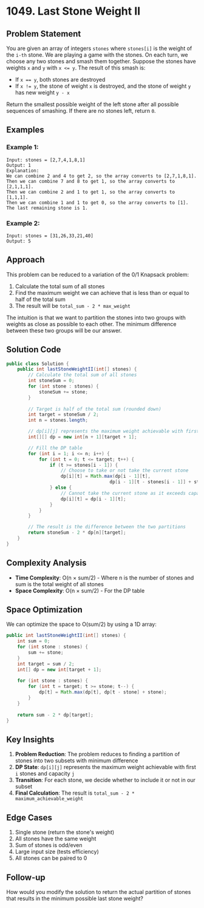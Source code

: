 # 1049. Last Stone Weight II

## Problem Statement
You are given an array of integers `stones` where `stones[i]` is the weight of the `i-th` stone. We are playing a game with the stones. On each turn, we choose any two stones and smash them together. Suppose the stones have weights `x` and `y` with `x <= y`. The result of this smash is:
- If `x == y`, both stones are destroyed
- If `x != y`, the stone of weight `x` is destroyed, and the stone of weight `y` has new weight `y - x`

Return the smallest possible weight of the left stone after all possible sequences of smashing. If there are no stones left, return `0`.

## Examples

### Example 1:
```
Input: stones = [2,7,4,1,8,1]
Output: 1
Explanation:
We can combine 2 and 4 to get 2, so the array converts to [2,7,1,8,1].
Then we can combine 7 and 8 to get 1, so the array converts to [2,1,1,1].
Then we can combine 2 and 1 to get 1, so the array converts to [1,1,1].
Then we can combine 1 and 1 to get 0, so the array converts to [1].
The last remaining stone is 1.
```

### Example 2:
```
Input: stones = [31,26,33,21,40]
Output: 5
```

## Approach
This problem can be reduced to a variation of the 0/1 Knapsack problem:
1. Calculate the total sum of all stones
2. Find the maximum weight we can achieve that is less than or equal to half of the total sum
3. The result will be `total_sum - 2 * max_weight`

The intuition is that we want to partition the stones into two groups with weights as close as possible to each other. The minimum difference between these two groups will be our answer.

## Solution Code
```java
public class Solution {
    public int lastStoneWeightII(int[] stones) {
        // Calculate the total sum of all stones
        int stoneSum = 0;
        for (int stone : stones) {
            stoneSum += stone;
        }
        
        // Target is half of the total sum (rounded down)
        int target = stoneSum / 2;
        int n = stones.length;

        // dp[i][j] represents the maximum weight achievable with first i stones and capacity j
        int[][] dp = new int[n + 1][target + 1];

        // Fill the DP table
        for (int i = 1; i <= n; i++) {
            for (int t = 0; t <= target; t++) {
                if (t >= stones[i - 1]) {
                    // Choose to take or not take the current stone
                    dp[i][t] = Math.max(dp[i - 1][t], 
                                      dp[i - 1][t - stones[i - 1]] + stones[i - 1]);
                } else {
                    // Cannot take the current stone as it exceeds capacity
                    dp[i][t] = dp[i - 1][t];
                }
            }
        }

        // The result is the difference between the two partitions
        return stoneSum - 2 * dp[n][target];
    }
}
```

## Complexity Analysis
- **Time Complexity**: O(n × sum/2) - Where n is the number of stones and sum is the total weight of all stones
- **Space Complexity**: O(n × sum/2) - For the DP table

## Space Optimization
We can optimize the space to O(sum/2) by using a 1D array:
```java
public int lastStoneWeightII(int[] stones) {
    int sum = 0;
    for (int stone : stones) {
        sum += stone;
    }
    int target = sum / 2;
    int[] dp = new int[target + 1];
    
    for (int stone : stones) {
        for (int t = target; t >= stone; t--) {
            dp[t] = Math.max(dp[t], dp[t - stone] + stone);
        }
    }
    
    return sum - 2 * dp[target];
}
```

## Key Insights
1. **Problem Reduction**: The problem reduces to finding a partition of stones into two subsets with minimum difference
2. **DP State**: `dp[i][j]` represents the maximum weight achievable with first `i` stones and capacity `j`
3. **Transition**: For each stone, we decide whether to include it or not in our subset
4. **Final Calculation**: The result is `total_sum - 2 * maximum_achievable_weight`

## Edge Cases
1. Single stone (return the stone's weight)
2. All stones have the same weight
3. Sum of stones is odd/even
4. Large input size (tests efficiency)
5. All stones can be paired to 0

## Follow-up
How would you modify the solution to return the actual partition of stones that results in the minimum possible last stone weight?